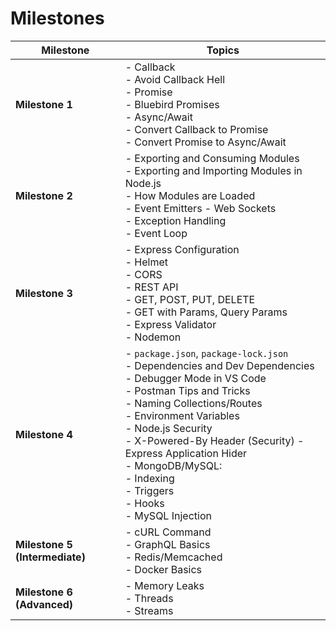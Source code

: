 # Milestones

| Milestone   | Topics                                                                                  |
|-------------|-----------------------------------------------------------------------------------------|
| **Milestone 1** | - Callback<br>- Avoid Callback Hell<br>- Promise<br>- Bluebird Promises<br>- Async/Await<br>- Convert Callback to Promise<br>- Convert Promise to Async/Await |
| **Milestone 2** | - Exporting and Consuming Modules<br>- Exporting and Importing Modules in Node.js<br>- How Modules are Loaded<br>- Event Emitters - Web Sockets<br>- Exception Handling<br>- Event Loop |
| **Milestone 3** | - Express Configuration<br>- Helmet<br>- CORS<br>- REST API<br>- GET, POST, PUT, DELETE<br>- GET with Params, Query Params<br>- Express Validator<br>- Nodemon |
| **Milestone 4** | - `package.json`, `package-lock.json`<br>- Dependencies and Dev Dependencies<br>- Debugger Mode in VS Code<br>- Postman Tips and Tricks<br>  - Naming Collections/Routes<br>  - Environment Variables<br>- Node.js Security<br>- X-Powered-By Header (Security) - Express Application Hider<br>- MongoDB/MySQL:<br>  - Indexing<br>  - Triggers<br>  - Hooks<br>- MySQL Injection |
| **Milestone 5 (Intermediate)** | - cURL Command<br>- GraphQL Basics<br>- Redis/Memcached<br>- Docker Basics |
| **Milestone 6 (Advanced)** | - Memory Leaks<br>- Threads<br>- Streams |
